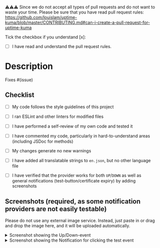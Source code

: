 ⚠️⚠️⚠️ Since we do not accept all types of pull requests and do not want to waste your time. Please be sure that you have read pull request rules:
https://github.com/louislam/uptime-kuma/blob/master/CONTRIBUTING.md#can-i-create-a-pull-request-for-uptime-kuma

Tick the checkbox if you understand [x]: 
- [ ] I have read and understand the pull request rules.

# Description

Fixes #(issue)

## Checklist

- [ ] My code follows the style guidelines of this project
- [ ] I ran ESLint and other linters for modified files
- [ ] I have performed a self-review of my own code and tested it
- [ ] I have commented my code, particularly in hard-to-understand areas
  (including JSDoc for methods)
- [ ] My changes generate no new warnings
- [ ] I have added all translatable strings to `en.json`, but no other language file
- [ ] I have verified that the provider works for both `UP`/`DOWN` as well as general notifications (test-button/certificate expiry) by adding screenshots


## Screenshots (required, as some notification providers are not easily testable)

Please do not use any external image service. Instead, just paste in or drag and drop the image here, and it will be uploaded automatically.

<details>
<summary>
Screenshot showing the Up/Down-event
</summary>

Paste the Screenshot here

</details>

<details>
<summary>
Screenshot showing the Notification for clicking the test event
</summary>

Paste the Screenshot here

</details>



